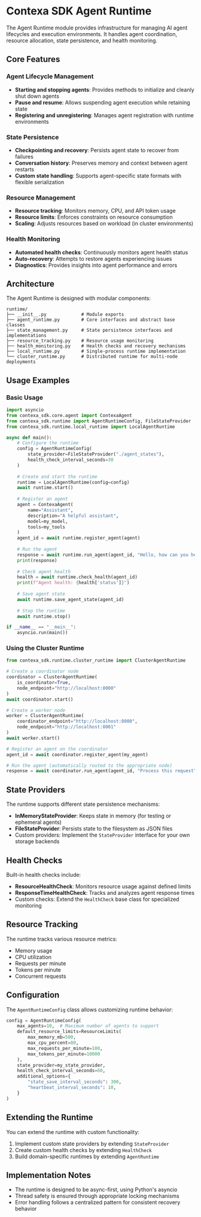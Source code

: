 # Contexa SDK Agent Runtime

The Agent Runtime module provides infrastructure for managing AI agent lifecycles and execution environments. It handles agent coordination, resource allocation, state persistence, and health monitoring.

## Core Features

### Agent Lifecycle Management

- **Starting and stopping agents**: Provides methods to initialize and cleanly shut down agents
- **Pause and resume**: Allows suspending agent execution while retaining state
- **Registering and unregistering**: Manages agent registration with runtime environments

### State Persistence

- **Checkpointing and recovery**: Persists agent state to recover from failures
- **Conversation history**: Preserves memory and context between agent restarts
- **Custom state handling**: Supports agent-specific state formats with flexible serialization

### Resource Management

- **Resource tracking**: Monitors memory, CPU, and API token usage
- **Resource limits**: Enforces constraints on resource consumption
- **Scaling**: Adjusts resources based on workload (in cluster environments)

### Health Monitoring

- **Automated health checks**: Continuously monitors agent health status
- **Auto-recovery**: Attempts to restore agents experiencing issues
- **Diagnostics**: Provides insights into agent performance and errors

## Architecture

The Agent Runtime is designed with modular components:

```
runtime/
├── __init__.py             # Module exports
├── agent_runtime.py        # Core interfaces and abstract base classes
├── state_management.py     # State persistence interfaces and implementations
├── resource_tracking.py    # Resource usage monitoring
├── health_monitoring.py    # Health checks and recovery mechanisms
├── local_runtime.py        # Single-process runtime implementation
└── cluster_runtime.py      # Distributed runtime for multi-node deployments
```

## Usage Examples

### Basic Usage

```python
import asyncio
from contexa_sdk.core.agent import ContexaAgent
from contexa_sdk.runtime import AgentRuntimeConfig, FileStateProvider
from contexa_sdk.runtime.local_runtime import LocalAgentRuntime

async def main():
    # Configure the runtime
    config = AgentRuntimeConfig(
        state_provider=FileStateProvider("./agent_states"),
        health_check_interval_seconds=30
    )
    
    # Create and start the runtime
    runtime = LocalAgentRuntime(config=config)
    await runtime.start()
    
    # Register an agent
    agent = ContexaAgent(
        name="Assistant",
        description="A helpful assistant",
        model=my_model,
        tools=my_tools
    )
    agent_id = await runtime.register_agent(agent)
    
    # Run the agent
    response = await runtime.run_agent(agent_id, "Hello, how can you help me?")
    print(response)
    
    # Check agent health
    health = await runtime.check_health(agent_id)
    print(f"Agent health: {health['status']}")
    
    # Save agent state
    await runtime.save_agent_state(agent_id)
    
    # Stop the runtime
    await runtime.stop()

if __name__ == "__main__":
    asyncio.run(main())
```

### Using the Cluster Runtime

```python
from contexa_sdk.runtime.cluster_runtime import ClusterAgentRuntime

# Create a coordinator node
coordinator = ClusterAgentRuntime(
    is_coordinator=True,
    node_endpoint="http://localhost:8000"
)
await coordinator.start()

# Create a worker node
worker = ClusterAgentRuntime(
    coordinator_endpoint="http://localhost:8000",
    node_endpoint="http://localhost:8001"
)
await worker.start()

# Register an agent on the coordinator
agent_id = await coordinator.register_agent(my_agent)

# Run the agent (automatically routed to the appropriate node)
response = await coordinator.run_agent(agent_id, "Process this request")
```

## State Providers

The runtime supports different state persistence mechanisms:

- **InMemoryStateProvider**: Keeps state in memory (for testing or ephemeral agents)
- **FileStateProvider**: Persists state to the filesystem as JSON files
- Custom providers: Implement the `StateProvider` interface for your own storage backends

## Health Checks

Built-in health checks include:

- **ResourceHealthCheck**: Monitors resource usage against defined limits
- **ResponseTimeHealthCheck**: Tracks and analyzes agent response times
- Custom checks: Extend the `HealthCheck` base class for specialized monitoring

## Resource Tracking

The runtime tracks various resource metrics:

- Memory usage
- CPU utilization  
- Requests per minute
- Tokens per minute
- Concurrent requests

## Configuration

The `AgentRuntimeConfig` class allows customizing runtime behavior:

```python
config = AgentRuntimeConfig(
    max_agents=10,  # Maximum number of agents to support
    default_resource_limits=ResourceLimits(
        max_memory_mb=500,
        max_cpu_percent=80,
        max_requests_per_minute=100,
        max_tokens_per_minute=10000
    ),
    state_provider=my_state_provider,
    health_check_interval_seconds=60,
    additional_options={
        "state_save_interval_seconds": 300,
        "heartbeat_interval_seconds": 10,
    }
)
```

## Extending the Runtime

You can extend the runtime with custom functionality:

1. Implement custom state providers by extending `StateProvider`
2. Create custom health checks by extending `HealthCheck`
3. Build domain-specific runtimes by extending `AgentRuntime`

## Implementation Notes

- The runtime is designed to be async-first, using Python's asyncio
- Thread safety is ensured through appropriate locking mechanisms
- Error handling follows a centralized pattern for consistent recovery behavior 